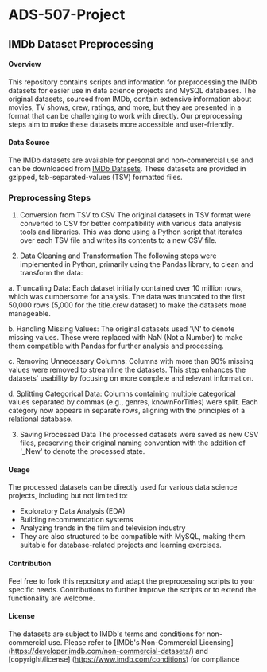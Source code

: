 # ADS-507-Project

## IMDb Dataset Preprocessing

#### Overview

This repository contains scripts and information for preprocessing the IMDb datasets for easier use in data science projects and MySQL databases. The original datasets, sourced from IMDb, contain extensive information about movies, TV shows, crew, ratings, and more, but they are presented in a format that can be challenging to work with directly. Our preprocessing steps aim to make these datasets more accessible and user-friendly.

#### Data Source

The IMDb datasets are available for personal and non-commercial use and can be downloaded from [IMDb Datasets](https://developer.imdb.com/non-commercial-datasets/). These datasets are provided in gzipped, tab-separated-values (TSV) formatted files.

### Preprocessing Steps

1. Conversion from TSV to CSV 
The original datasets in TSV format were converted to CSV for better compatibility with various data analysis tools and libraries. This was done using a Python script that iterates over each TSV file and writes its contents to a new CSV file.

2. Data Cleaning and Transformation
The following steps were implemented in Python, primarily using the Pandas library, to clean and transform the data:

a. Truncating Data:
Each dataset initially contained over 10 million rows, which was cumbersome for analysis. The data was truncated to the first 50,000 rows (5,000 for the title.crew dataset) to make the datasets more manageable.

b. Handling Missing Values:
The original datasets used '\N' to denote missing values. These were replaced with NaN (Not a Number) to make them compatible with Pandas for further analysis and processing.

c. Removing Unnecessary Columns:
Columns with more than 90% missing values were removed to streamline the datasets. This step enhances the datasets' usability by focusing on more complete and relevant information.

d. Splitting Categorical Data:
Columns containing multiple categorical values separated by commas (e.g., genres, knownForTitles) were split. Each category now appears in separate rows, aligning with the principles of a relational database.

3. Saving Processed Data
The processed datasets were saved as new CSV files, preserving their original naming convention with the addition of '_New' to denote the processed state.

#### Usage
The processed datasets can be directly used for various data science projects, including but not limited to:

- Exploratory Data Analysis (EDA)
- Building recommendation systems
- Analyzing trends in the film and television industry
- They are also structured to be compatible with MySQL, making them suitable for database-related projects and learning exercises.

#### Contribution
Feel free to fork this repository and adapt the preprocessing scripts to your specific needs. Contributions to further improve the scripts or to extend the functionality are welcome.

#### License
The datasets are subject to IMDb's terms and conditions for non-commercial use. Please refer to [IMDb's Non-Commercial Licensing] (https://developer.imdb.com/non-commercial-datasets/) and [copyright/license] (https://www.imdb.com/conditions) for compliance
